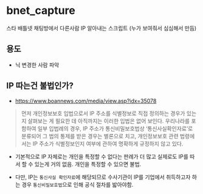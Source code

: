 # bnet_capture

스타 배틀넷 채팅방에서 다른사람 IP 알아내는 스크립트 (누가 보여줘서 심심해서 만듬)

## 용도

* 닉 변경한 사람 파악

## IP 따는건 불법인가?

* https://www.boannews.com/media/view.asp?idx=35078

> 먼저 개인정보보호 입법으로서 IP 주소를 식별정보로 직접 정의하는 경우가 있는지 살펴보는 게 필요한 데 아직까지는 이러한 입법은 없어 보인다. 우리나라를 포함하여 일부 입법례의 경우, IP 주소가 통신비밀보호법상 ‘통신사실확인자료’로 분류되어 그 법의 통제를 받은 경우는 별론으로 치고, 개인정보보호 관련 법령에서는 IP 주소가 식별정보인지 여부에 관하여 명확하게 규정하지 않고 있다.

* 기본적으로 IP 자체로는 개인을 특정할 수 없다는 판례가 더 많고 실제로도 IP를 따서 할 수 있는게 거의 없음. 개인을 특정할 수 있으면 불법.

* 다만, IP는 `통신사실 확인자료`에 해당되므로 수사기관이 IP를 기업에서 취득하고자 하는 경우 `통신비밀보호법`으로 인해 공식 절차를 밟아야함.
